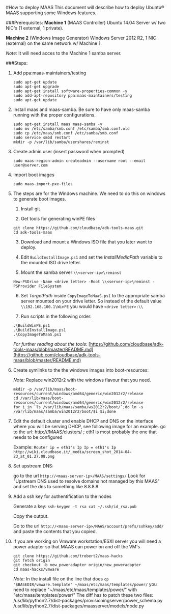 #How to deploy MAAS
This document will describe how to deploy Ubuntu® MAAS supporting some Windows features.

###Prerequisites:
**Machine 1** (MAAS Controller)
Ubuntu 14.04 Server w/ two NIC's (1 external, 1 private).

**Machine 2** (Windows Image Generator)
Windows Server 2012 R2, 1 NIC (external) on the same network w/ Machine 1. 

*Note:* It will need acces to the Machine 1 samba server.
<!-- PreSteps for VMware ESXi

Create a new VM, 2 NIC’s, 1 external, 1 private.
Install Ubuntu 14.04
Install vmware tools
apt-get update & upgrade
configure networking (static ip’s, etc) 

-->

<!-- ###Notes:
* For maas-controller you need 2 NIC's, one public, one private.
* The Windows machine will only be used to generate the windows images for MAAS. -->

###Steps:

1. Add ppa:maas-maintainers/testing
	
	```
	sudo apt-get update
	sudo apt-get upgrade
	sudo apt-get install software-properties-common -y
	sudo add-apt-repository ppa:maas-maintainers/testing
	sudo apt-get update
	```

2. Install maas and maas-samba. Be sure to have only maas-samba running with the proper configurations.
	
	```
	sudo apt-get install maas maas-samba -y
	sudo mv /etc/samba/smb.conf /etc/samba/smb.conf.old
	sudo cp /etc/maas/smb.conf /etc/samba/smb.conf
	sudo service smbd restart
	mkdir -p /var/lib/samba/usershares/reminst
	```

3. Create admin user (insert password when prompted)
	
	```
	sudo maas-region-admin createadmin --username root --email user@server.com
	```

4. Import boot images
	
	```
	sudo maas-import-pxe-files
	```

5. The steps are for the Windows machine. We need to do this on windows to generate boot images.

	1. Install git

	2. Get tools for generating winPE files 
	```
	git clone https://github.com/cloudbase/adk-tools-maas.git
	cd adk-tools-maas
	```
	
	3. Download and mount a Windows ISO file that you later want to deploy. 
	
	4. Edit `BuildInstallImage.ps1` and set the *InstallMediaPath* variable to the mounted ISO drive letter. 

	5. Mount the samba server `\\<server-ip>\reminst`
	```
	New-PSDrive -Name <drive letter> -Root \\<server-ip>\reminst -PSProvider FileSystem
	```

	6. Set *TargetPath* inside `CopyImageToMaaS.ps1` to the appropriate samba server mounted on your drive letter. So instead of the default value `\\192.168.100.1\WinPE` you would have `<drive letter>:\\`


	7. Run scripts in the following order:
	```
	.\BuildWinPE.ps1
	.\BuildInstallImage.ps1 
	.\CopyImageToMaaS.ps1
	```

	*For further reading about the tools:*
	[https://github.com/cloudbase/adk-tools-maas/blob/master/README.md](https://github.com/cloudbase/adk-tools-maas/blob/master/README.md)

6. Create symlinks to the the windows images into boot-resources:
	
	*Note:* Replace win2012r2 with the windows flavour that you need.

	```
	mkdir -p /var/lib/maas/boot-resources/current/windows/amd64/generic/win2012r2/release
	cd /var/lib/maas/boot-resources/current/windows/amd64/generic/win2012r2/release
	for i in `ls /var/lib/maas/samba/ws2012r2/boot/`;do ln -s /var/lib/maas/samba/win2012r2/boot/$i $i;done
	```

7.  Edit the default cluster and enable DHCP and DNS on the interface where you will be serving DHCP, see following image for an example.
	go to the url: http://<maas-server-ip>/MAAS/clusters/ ; eth1 is most probably the one that needs to be configured
	
	Example:
		```
		Router ip = eth1's Ip
		Ip = eth1's Ip
		http://wiki.cloudbase.it/_media/screen_shot_2014-04-23_at_01.27.08.png
		```

8. Set upstream DNS:

	go to the url `http://<maas-server-ip>/MAAS/settings/`
	Look for "Upstream DNS used to resolve domains not managed by this MAAS" and set the dns to something like 8.8.8.8

9. Add a ssh key for authentification to the nodes
	
	Generate a key:
		```
		ssh-keygen -t rsa
		cat ~/.ssh/id_rsa.pub
		```
	
	Copy the output.
	
	Go to the url `http://<maas-server-ip>/MAAS/account/prefs/sshkey/add/` and paste the contents that you copied.

10. If you are working on Vmware workstation/ESXI server you will need a power adapter so that MAAS can power on and off the VM's

	```
	git clone https://github.com/trobert2/maas-hacks
	git fetch origin
	git checkout -b new_poweradapter origin/new_poweradapter
	cd maas-hacks/vmware
	```

	*Note:* In the install file on the line that does `cp "$BASEDIR/vmware.template" ~/maas/etc/maas/templates/power/` you need to replace "~/maas/etc/maas/templates/power/" with "etc/maas/templates/power/"
	The diff has to patch these two files:
	/usr/lib/python2.7/dist-packages/provisioningserver/power_schema.py
	/usr/lib/python2.7/dist-packages/maasserver/models/node.py



